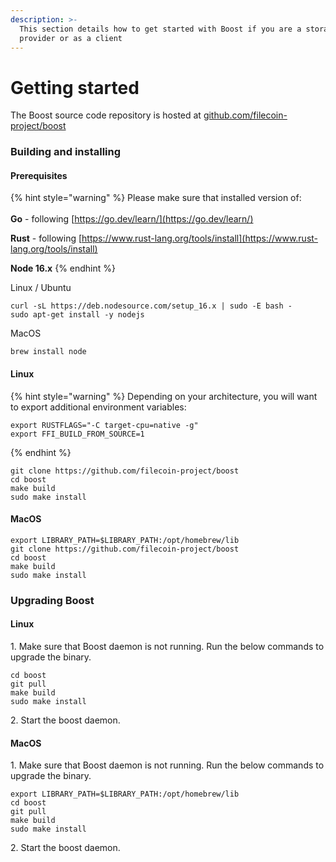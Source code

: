```yaml
---
description: >-
  This section details how to get started with Boost if you are a storage
  provider or as a client
---
```


# Getting started

The Boost source code repository is hosted at [github.com/filecoin-project/boost](https://github.com/filecoin-project/boost)

### Building and installing

#### Prerequisites

{% hint style="warning" %}
Please make sure that installed version of:\
\
**Go** - following [https://go.dev/learn/](https://go.dev/learn/)

**Rust** - following [https://www.rust-lang.org/tools/install](https://www.rust-lang.org/tools/install)

**Node 16.x**
{% endhint %}

Linux / Ubuntu

```
curl -sL https://deb.nodesource.com/setup_16.x | sudo -E bash -
sudo apt-get install -y nodejs
```

MacOS

```
brew install node
```

#### Linux

{% hint style="warning" %}
Depending on your architecture, you will want to export additional environment variables:

```
export RUSTFLAGS="-C target-cpu=native -g"
export FFI_BUILD_FROM_SOURCE=1
```
{% endhint %}

```
git clone https://github.com/filecoin-project/boost
cd boost
make build
sudo make install
```

#### MacOS

```
export LIBRARY_PATH=$LIBRARY_PATH:/opt/homebrew/lib
git clone https://github.com/filecoin-project/boost
cd boost
make build
sudo make install
```

### Upgrading Boost

#### Linux

1\. Make sure that Boost daemon is not running. Run the below commands to upgrade the binary.

```
cd boost
git pull
make build
sudo make install
```

2\. Start the boost daemon.

#### MacOS

1\. Make sure that Boost daemon is not running. Run the below commands to upgrade the binary.

```
export LIBRARY_PATH=$LIBRARY_PATH:/opt/homebrew/lib
cd boost
git pull
make build
sudo make install
```

2\. Start the boost daemon.
